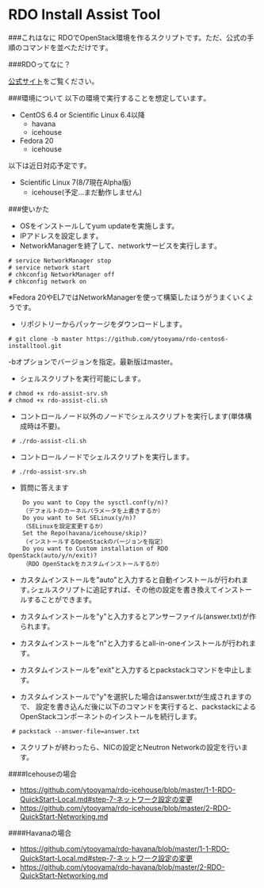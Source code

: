 RDO Install Assist Tool
==========

###これはなに
RDOでOpenStack環境を作るスクリプトです。ただ、公式の手順のコマンドを並べただけです｡

###RDOってなに？

[公式サイト](http://jp-redhat.com/openstack/rdo/)をご覧ください。

###環境について
以下の環境で実行することを想定しています｡

- CentOS 6.4 or Scientific Linux 6.4以降
  - havana
  - icehouse
- Fedora 20
  - icehouse

以下は近日対応予定です。
- Scientific Linux 7(8/7現在Alpha版)
  - icehouse(予定...まだ動作しません)

###使いかた
- OSをインストールしてyum updateを実施します。
- IPアドレスを設定します｡
- NetworkManagerを終了して、networkサービスを実行します｡

```
# service NetworkManager stop
# service network start
# chkconfig NetworkManager off
# chkconfig network on
```
※Fedora 20やEL7ではNetworkManagerを使って構築したほうがうまくいくようです。

- リポジトリーからパッケージをダウンロードします｡

```
# git clone -b master https://github.com/ytooyama/rdo-centos6-installtool.git
```
-bオプションでバージョンを指定。最新版はmaster。

- シェルスクリプトを実行可能にします｡

```
# chmod +x rdo-assist-srv.sh
# chmod +x rdo-assist-cli.sh
```

- コントロールノード以外のノードでシェルスクリプトを実行します(単体構成時は不要)｡

```
 # ./rdo-assist-cli.sh
```

- コントロールノードでシェルスクリプトを実行します｡

```
 # ./rdo-assist-srv.sh
```

- 質問に答えます

```
	Do you want to Copy the sysctl.conf(y/n)?
	（デフォルトのカーネルパラメータを上書きするか）
	Do you want to Set SELinux(y/n)?
	（SELinuxを設定変更するか）
	Set the Repo(havana/icehouse/skip)?
	（インストールするOpenStackのバージョンを指定）
	Do you want to Custom installation of RDO OpenStack(auto/y/n/exit)?
	（RDO OpenStackをカスタムインストールするか）
```
- カスタムインストールを"auto"と入力すると自動インストールが行われます｡シェルスクリプトに追記すれば、その他の設定を書き換えてインストールすることができます。
- カスタムインストールを"y"と入力するとアンサーファイル(answer.txt)が作られます。
- カスタムインストールを"n"と入力するとall-in-oneインストールが行われます｡
- カスタムインストールを"exit"と入力するとpackstackコマンドを中止します。

- カスタムインストールで"y"を選択した場合はanswer.txtが生成されますので、
設定を書き込んだ後に以下のコマンドを実行すると、packstackによるOpenStackコンポーネントのインストールを続行します。

```
 # packstack --answer-file=answer.txt
```

- スクリプトが終わったら、NICの設定とNeutron Networkの設定を行います。

####Icehouseの場合

- <https://github.com/ytooyama/rdo-icehouse/blob/master/1-1-RDO-QuickStart-Local.md#step-7-ネットワーク設定の変更>
- <https://github.com/ytooyama/rdo-icehouse/blob/master/2-RDO-QuickStart-Networking.md>

####Havanaの場合

- <https://github.com/ytooyama/rdo-havana/blob/master/1-1-RDO-QuickStart-Local.md#step-7-ネットワーク設定の変更>
- <https://github.com/ytooyama/rdo-havana/blob/master/2-RDO-QuickStart-Networking.md>
